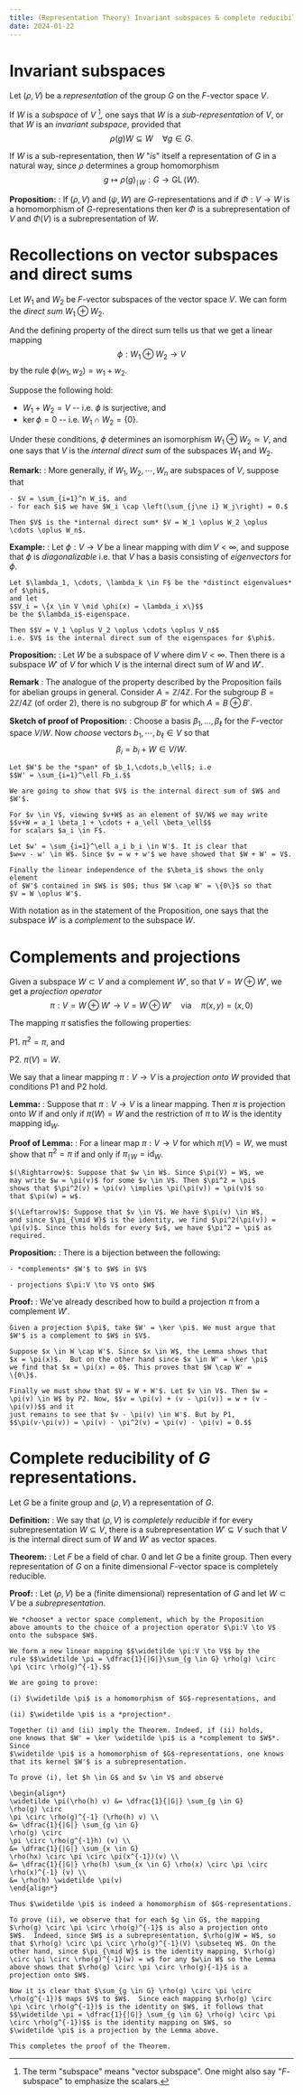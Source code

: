 ```yaml
---
title: (Representation Theory) Invariant subspaces & complete reducibility
date: 2024-01-22
---
```


# Invariant subspaces

Let $(\rho,V)$ be a *representation* of the group $G$ on the
$F$-vector space $V$.

If $W$ is a *subspace* of $V$ [^1], one says that $W$ is a
*sub-representation* of $V$, or that $W$ is an *invariant subspace*,
provided that $$\rho(g)W \subseteq W \quad \forall g \in G.$$

If $W$ is a sub-representation, then $W$ "*is*" itself a
representation of $G$ in a natural way, since $\rho$ determines a
group homomorphism $$g \mapsto \rho(g)_{\mid W}:G \to
\operatorname{GL}(W).$$

[^1]: The term "subspace" means "vector subspace". One might also say "$F$-subspace" to emphasize
      the scalars.

**Proposition:**
:    If $(\rho,V)$ and $(\psi,W)$ are $G$-representations and if
     $\Phi:V \to W$ is a homomorphism of $G$-representations then
     $\ker \Phi$ is a subrepresentation of $V$ and $\Phi(V)$ is a
     subrepresentation of $W$.
	 
# Recollections on vector subspaces and direct sums

Let $W_1$ and $W_2$ be $F$-vector subspaces of the vector space
$V$. We can form the *direct sum* $W_1 \oplus W_2$.

And the defining property of the direct sum tells us that we get a linear mapping
$$\phi:W_1 \oplus W_2 \to V$$
by the rule $\phi(w_1,w_2) = w_1 + w_2$.

Suppose the following hold:

- $W_1 + W_2 = V$ -- i.e. $\phi$ is surjective, and
- $\ker \phi = 0$ -- i.e. $W_1 \cap W_2 = \{0\}$.

Under these conditions, $\phi$ determines an isomorphism $W_1 \oplus
W_2 \simeq V$, and one says that $V$ is the *internal direct sum* of
the subspaces $W_1$ and $W_2$.

**Remark:** 
:   More generally, if $W_1,W_2,\cdots,W_n$ are subspaces of $V$,
    suppose that
	
	- $V = \sum_{i=1}^n W_i$, and
	- for each $i$ we have $W_i \cap \left(\sum_{j\ne i} W_j\right) = 0.$

    Then $V$ is the *internal direct sum* $V = W_1 \oplus W_2 \oplus
    \cdots \oplus W_n$.

**Example:**
:   Let $\phi:V \to V$ be a linear mapping with $\dim V < \infty$, and
    suppose that $\phi$ is *diagonalizable* i.e. that $V$ has a basis
    consisting of *eigenvectors* for $\phi$.

    Let $\lambda_1, \cdots, \lambda_k \in F$ be the *distinct eigenvalues* of $\phi$,
	and let 
	$$V_i = \{x \in V \mid \phi(x) = \lambda_i x\}$$
	be the $\lambda_i$-eigenspace.
	
	Then $$V = V_1 \oplus V_2 \oplus \cdots \oplus V_n$$
	i.e. $V$ is the internal direct sum of the eigenspaces for $\phi$.


**Proposition:**
:   Let $W$ be a subspace of $V$ where $\dim V < \infty$. Then there is a subspace
    $W'$ of $V$ for which $V$ is the internal direct sum of $W$ and $W'$.


**Remark**
:   The analogue of the property described by the Proposition fails
    for abelian groups in general. Consider $A = \mathbb{Z}/4\mathbb{Z}$. For the subgroup
	$B = 2\mathbb{Z}/4\mathbb{Z}$ (of order 2), there is no subgroup $B'$ for which
	$A = B \oplus B'$.

**Sketch of proof of Proposition:**
:   Choose a basis $\beta_1,\dots,\beta_\ell$ for the $F$-vector space
    $V/W$. Now *choose* vectors $b_1,\cdots,b_\ell \in V$ so that $$\beta_i = b_i + W \in V/W.$$
	
	Let $W'$ be the *span* of $b_1,\cdots,b_\ell$; i.e
	$$W' = \sum_{i=1}^\ell Fb_i.$$
	
	We are going to show that $V$ is the internal direct sum of $W$ and $W'$.
	
    For $v \in V$, viewing $v+W$ as an element of $V/W$ we may write
	$$v+W = a_1 \beta_1 + \cdots + a_\ell \beta_\ell$$
	for scalars $a_i \in F$.
	
	Let $w' = \sum_{i=1}^\ell a_i b_i \in W'$. It is clear that
	$w=v - w' \in W$. Since $v = w + w'$ we have showed that $W + W' = V$.
	
	Finally the linear independence of the $\beta_i$ shows the only element
	of $W'$ contained in $W$ is $0$; thus $W \cap W' = \{0\}$ so that
	$V = W \oplus W'$.

With notation as in the statement of the Proposition, one says that the subspace $W'$
is a *complement* to the subspace $W$.

# Complements and projections

Given a subspace $W \subset V$ and a complement $W'$, so that $V = W \oplus W'$, we
get a *projection operator*
$$\pi:V = W \oplus W' \to V = W \oplus W' \quad \text{via} \quad \pi(x,y) = (x,0)$$

The mapping $\pi$ satisfies the following properties:

   P1. $\pi^2 = \pi$, and

   P2. $\pi(V) = W$.

We say that a linear mapping $\pi:V \to V$ is a *projection onto $W$* provided
that conditions P1 and P2 hold.

**Lemma:**
:   Suppose that $\pi:V \to V$ is a linear mapping.
    Then $\pi$ is projection onto $W$ if and only if $\pi(W)
    = W$ and the restriction of $\pi$ to $W$ is the identity mapping
    $\operatorname{id}_W$.

**Proof of Lemma:**
:   For a linear map $\pi:V \to V$ for which $\pi(V) = W$, we must
    show that $\pi^2 = \pi$ if and only if $\pi_{\mid W} =
    \operatorname{id}_W$.

    $(\Rightarrow)$: Suppose that $w \in W$. Since $\pi(V) = W$, we
    may write $w = \pi(v)$ for some $v \in V$. Then $\pi^2 = \pi$
    shows that $\pi^2(v) = \pi(v) \implies \pi(\pi(v)) = \pi(v)$ so
    that $\pi(w) = w$.
	
	$(\Leftarrow)$: Suppose that $v \in V$. We have $\pi(v) \in W$,
	and since $\pi_{\mid W}$ is the identity, we find $\pi^2(\pi(v)) =
	\pi(v)$. Since this holds for every $v$, we have $\pi^2 = \pi$ as
	required.

**Proposition:** 
:   There is a bijection between the following:
   
    - *complements* $W'$ to $W$ in $V$
	
	- projections $\pi:V \to V$ onto $W$

**Proof:**
:   We've already described how to build a projection $\pi$ from a complement $W'$.

    Given a projection $\pi$, take $W' = \ker \pi$. We must argue that
	$W'$ is a complement to $W$ in $V$.
	
	Suppose $x \in W \cap W'$. Since $x \in W$, the Lemma shows that
	$x = \pi(x)$.  But on the other hand since $x \in W' = \ker \pi$
	we find that $x = \pi(x) = 0$. This proves that $W \cap W' =
	\{0\}$.
	
	Finally we must show that $V = W + W'$. Let $v \in V$. Then $w =
	\pi(v) \in W$ by P2. Now, $$v = \pi(v) + (v - \pi(v)) = w + (v - \pi(v))$$ and it
	just remains to see that $v - \pi(v) \in W'$. But by P1,
	$$\pi(v-\pi(v)) = \pi(v) - \pi^2(v) = \pi(v) - \pi(v) = 0.$$


# Complete reducibility of $G$ representations.

Let $G$ be a finite group and $(\rho,V)$ a representation of $G$.

**Definition:**
:   We say that $(\rho,V)$ is *completely reducible* if for every
    subrepresentation $W \subseteq V$, there is a subrepresentation
    $W' \subseteq V$ such that $V$ is the internal direct sum of $W$
    and $W'$ as vector spaces.


**Theorem:**
:   Let $F$ be a field of char. 0 and let $G$ be a finite group. Then
    every representation of $G$ on a finite dimensional $F$-vector
    space is completely reducible.
	
**Proof:**
:   Let $(\rho,V)$ be a (finite dimensional) representation of $G$ and
    let $W \subset V$ be a *subrepresentation*.
	
	We *choose* a vector space complement, which by the Proposition
	above amounts to the choice of a projection operator $\pi:V \to V$
	onto the subspace $W$.
	
	We form a new linear mapping $$\widetilde \pi:V \to V$$ by the
	rule $$\widetilde \pi = \dfrac{1}{|G|}\sum_{g \in G} \rho(g) \circ
	\pi \circ \rho(g)^{-1}.$$

    We are going to prove: 
	
	(i) $\widetilde \pi$ is a homomorphism of $G$-representations, and
	
	(ii) $\widetilde \pi$ is a *projection*.

    Together (i) and (ii) imply the Theorem. Indeed, if (ii) holds,
	one knows that $W' = \ker \widetilde \pi$ is a *complement to $W$*. Since
	$\widetilde \pi$ is a homomorphism of $G$-representations, one knows
	that its kernel $W'$ is a subrepresentation.

    To prove (i), let $h \in G$ and $v \in V$ and observe
	
	\begin{align*}
	\widetilde \pi(\rho(h) v) &= \dfrac{1}{|G|} \sum_{g \in G} 
	\rho(g) \circ
	\pi \circ \rho(g)^{-1} (\rho(h) v) \\	
	&= \dfrac{1}{|G|} \sum_{g \in G} 
	\rho(g) \circ
	\pi \circ \rho(g^{-1}h) (v) \\
	&= \dfrac{1}{|G|} \sum_{x \in G} 
	\rho(hx) \circ \pi \circ \pi(x^{-1})(v) \\
	&= \dfrac{1}{|G|} \rho(h) \sum_{x \in G} \rho(x) \circ \pi \circ \rho(x)^{-1} (v) \\
	&= \rho(h) \widetilde \pi(v)
	\end{align*}

    Thus $\widetilde \pi$ is indeed a homomorphism of $G$-representations.
	
	To prove (ii), we observe that for each $g \in G$, the mapping
	$\rho(g) \circ \pi \circ \rho(g)^{-1}$ is also a projection onto
	$W$.  Indeed, since $W$ is a subrepresentation, $\rho(g)W = W$, so
	that $\rho(g) \circ \pi \circ \rho(g)^{-1}(V) \subseteq W$. On the
	other hand, since $\pi_{\mid W}$ is the identity mapping, $\rho(g)
	\circ \pi \circ \rho(g)^{-1}(w) = w$ for any $w\in W$ so the Lemma
	above shows that $\rho(g) \circ \pi \circ \rho(g){-1}$ is a
	projection onto $W$.
	
	Now it is clear that $\sum_{g \in G} \rho(g) \circ \pi \circ
	\rho(g^{-1})$ maps $V$ to $W$.  Since each mapping $\rho(g) \circ
	\pi \circ \rho(g^{-1})$ is the identity on $W$, it follows that
	$$\widetilde \pi = \dfrac{1}{|G|} \sum_{g \in G} \rho(g) \circ \pi
	\circ \rho(g^{-1})$$ is the identity mapping on $W$, so
	$\widetilde \pi$ is a projection by the Lemma above.

    This completes the proof of the Theorem.
